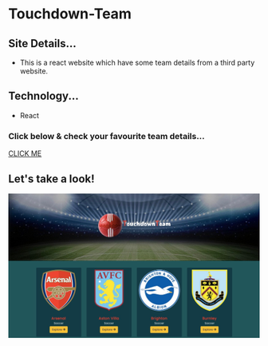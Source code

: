 # Touchdown-Team
## Site Details...
* This is a react website which have some team details from a third party website.  
## Technology...
* React

### Click below & check your favourite team details...
[CLICK ME](https://touchdown-team-bhuiyan.netlify.app)

## Let's take a look!
![alt text](src/images/siteSS.jpg)
